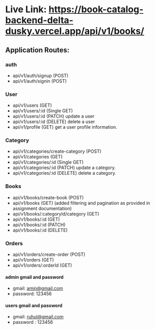 # Live Link: https://book-catalog-backend-delta-dusky.vercel.app/api/v1/books/

## Application Routes:

### auth

- api/v1/auth/signup (POST)
- api/v1/auth/signin (POST)

### User

- api/v1/users (GET)
- api/v1/users/:id (Single GET)
- api/v1/users/:id (PATCH) update a user
- api/v1/users/:id (DELETE) delete a user
- api/v1/profile (GET) get a user profile information.

### Category

- api/v1/categories/create-category (POST)
- api/v1/categories (GET)
- api/v1/categories/:id (Single GET)
- api/v1/categories/:id (PATCH) update a category.
- api/v1/categories/:id (DELETE) delete a category.

### Books

- api/v1/books/create-book (POST)
- api/v1/books (GET) (added filtering and pagination as provided in assignment documentation)
- api/v1/books/:categoryId/category (GET)
- api/v1/books/:id (GET)
- api/v1/books/:id (PATCH)
- api/v1/books/:id (DELETE)

### Orders

- api/v1/orders/create-order (POST)
- api/v1/orders (GET)
- api/v1/orders/:orderId (GET)

#### admin gmail and password

- gmail: amin@gmail.com
- password: 123456

#### users gmail and password

- gmail: ruhul@gmail.com
- password : 123456
